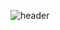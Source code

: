 ![header](https://capsule-render.vercel.app/api?type=waving&color=2679DCFF&section=header&text=YuJin's%20github&height=230&fontSize=40&&fontColor=EFEFEFFF&animation=fadeIn&fontAlignY=35)

<!--
**causyj/causyj** is a ✨ _special_ ✨ repository because its `README.md` (this file) appears on your GitHub profile.

Here are some ideas to get you started:

- 🔭 I’m currently working on ...
- 🌱 I’m currently learning ...
- 👯 I’m looking to collaborate on ...
- 🤔 I’m looking for help with ...
- 💬 Ask me about ...
- 📫 How to reach me: ...
- 😄 Pronouns: ...
- ⚡ Fun fact: ...
-->
